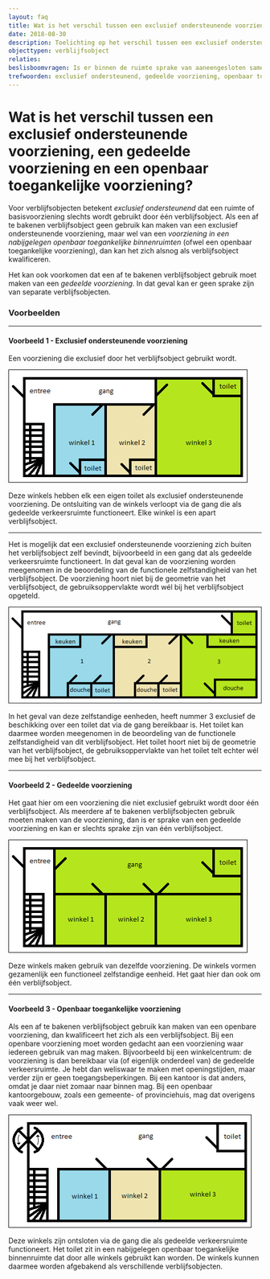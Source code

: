 ```yaml
---
layout: faq
title: Wat is het verschil tussen een exclusief ondersteunende voorziening&comma; een gedeelde voorziening en een openbaar toegankelijke voorziening?
date: 2018-08-30
description: Toelichting op het verschil tussen een exclusief ondersteunende voorziening, een gedeelde voorziening en een openbaar toegankelijke voorziening aan de hand van verschillende voorbeeldsituaties.
objecttypen: verblijfsobject
relaties:
beslisboomvragen: Is er binnen de ruimte sprake van aaneengesloten samenhangend gebruik?
trefwoorden: exclusief ondersteunend, gedeelde voorziening, openbaar toegankelijk
---
```


# Wat is het verschil tussen een exclusief ondersteunende voorziening, een gedeelde voorziening en een openbaar toegankelijke voorziening?

Voor verblijfsobjecten betekent _exclusief ondersteunend_ dat een ruimte of basisvoorziening slechts wordt gebruikt door één verblijfsobject. Als een af te bakenen verblijfsobject geen gebruik kan maken van een exclusief ondersteunende voorziening, maar wel van een _voorziening in een nabijgelegen openbaar toegankelijke binnenruimten_ (ofwel een openbaar toegankelijke voorziening), dan kan het zich alsnog als verblijfsobject kwalificeren.

Het kan ook voorkomen dat een af te bakenen verblijfsobject gebruik moet maken van een _gedeelde voorziening_. In dat geval kan er geen sprake zijn van separate verblijfsobjecten.

### Voorbeelden

---

#### Voorbeeld 1 - Exclusief ondersteunende voorziening
Een voorziening die exclusief door het verblijfsobject gebruikt wordt.

![voorbeeld 1.1](afbeeldingen/winkels-met-exclusief-ondersteunende-voorziening.png "Winkels met exclusief ondersteunende voorziening")

Deze winkels hebben elk een eigen toilet als exclusief ondersteunende voorziening. De ontsluiting van de winkels verloopt via de gang die als gedeelde verkeersruimte functioneert. Elke winkel is een apart verblijfsobject.

---

Het is mogelijk dat een exclusief ondersteunende voorziening zich buiten het verblijfsobject zelf bevindt, bijvoorbeeld in een gang dat als gedeelde verkeersruimte functioneert. In dat geval kan de voorziening worden meegenomen in de beoordeling van de functionele zelfstandigheid van het verblijfsobject. De voorziening hoort niet bij de geometrie van het verblijfsobject, de gebruiksoppervlakte wordt wél bij het verblijfsobject opgeteld.

![voorbeeld 1.2](afbeeldingen/eenheden-met-exclusief-ondersteunende-voorziening-buiten-het-verblijfsobject.png "Eenheden met exclusief ondersteunende voorziening buiten het verblijfsobject")

In het geval van deze zelfstandige eenheden, heeft nummer 3 exclusief de beschikking over een toilet dat via de gang bereikbaar is. Het toilet kan daarmee worden meegenomen in de beoordeling van de functionele zelfstandigheid van dit verblijfsobject. Het toilet hoort niet bij de geometrie van het verblijfsobject, de gebruiksoppervlakte van het toilet telt echter wél mee bij het verblijfsobject.

---

#### Voorbeeld 2 - Gedeelde voorziening
Het gaat hier om een voorziening die niet exclusief gebruikt wordt door één verblijfsobject. Als meerdere af te bakenen verblijfsobjecten gebruik moeten maken van de voorziening, dan is er sprake van een gedeelde voorziening en kan er slechts sprake zijn van één verblijfsobject.

![voorbeeld 2](afbeeldingen/winkels-met-gedeelde-voorziening.png "Winkels met gedeelde voorziening")

Deze winkels maken gebruik van dezelfde voorziening. De winkels vormen gezamenlijk een functioneel zelfstandige eenheid. Het gaat hier dan ook om één verblijfsobject.

---

#### Voorbeeld 3 - Openbaar toegankelijke voorziening
Als een af te bakenen verblijfsobject gebruik kan maken van een openbare voorziening, dan kwalificeert het zich als een verblijfsobject. Bij een openbare voorziening moet worden gedacht aan een voorziening waar iedereen gebruik van mag maken. Bijvoorbeeld bij een winkelcentrum: de voorziening is dan bereikbaar via (of eigenlijk onderdeel van) de gedeelde verkeersruimte. Je hebt dan weliswaar te maken met openingstijden, maar verder zijn er geen toegangsbeperkingen. Bij een kantoor is dat anders, omdat je daar niet zomaar naar binnen mag. Bij een openbaar kantoorgebouw, zoals een gemeente- of provinciehuis, mag dat overigens vaak weer wel.

![voorbeeld 3](afbeeldingen/winkels-met-openbare-voorziening.png "Winkels met openbare voorziening")

Deze winkels zijn ontsloten via de gang die als gedeelde verkeersruimte functioneert. Het toilet zit in een nabijgelegen openbaar toegankelijke binnenruimte dat door alle winkels gebruikt kan worden. De winkels kunnen daarmee worden afgebakend als verschillende verblijfsobjecten.
